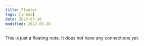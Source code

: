 ```yaml
---
title: Floater
tags: [inbox]
date: 2022-03-20
modified: 2022-03-20
---
```


This is just a floating note. It does not have any connections yet. 
